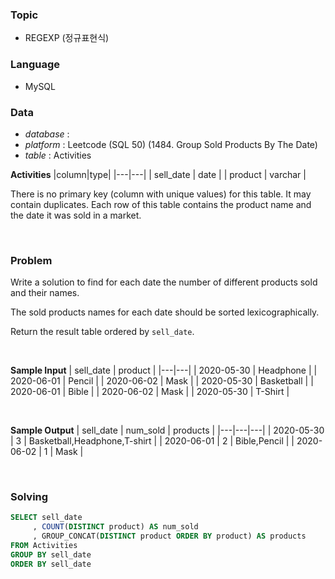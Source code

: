 ### Topic
- REGEXP (정규표현식)
  
### Language
- MySQL

### Data
- *database* : 
- *platform* : Leetcode (SQL 50) (1484. Group Sold Products By The Date)
- *table* : Activities

**Activities**
|column|type|
|---|---|
| sell_date   | date    |
| product     | varchar |

There is no primary key (column with unique values) for this table. It may contain duplicates.
Each row of this table contains the product name and the date it was sold in a market.


<br>

### Problem 
Write a solution to find for each date the number of different products sold and their names.

The sold products names for each date should be sorted lexicographically.

Return the result table ordered by `sell_date`.

<br>

**Sample Input**
| sell_date  | product     |
|---|---|
| 2020-05-30 | Headphone  |
| 2020-06-01 | Pencil     |
| 2020-06-02 | Mask       |
| 2020-05-30 | Basketball |
| 2020-06-01 | Bible      |
| 2020-06-02 | Mask       |
| 2020-05-30 | T-Shirt    |

<br>

**Sample Output**
| sell_date  | num_sold | products                     |
|---|---|---|
| 2020-05-30 | 3        | Basketball,Headphone,T-shirt |
| 2020-06-01 | 2        | Bible,Pencil                 |
| 2020-06-02 | 1        | Mask                         |


<br>

### Solving
```sql
SELECT sell_date
     , COUNT(DISTINCT product) AS num_sold
     , GROUP_CONCAT(DISTINCT product ORDER BY product) AS products
FROM Activities
GROUP BY sell_date
ORDER BY sell_date
```
